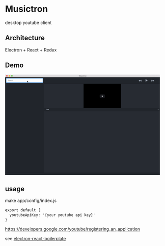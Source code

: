 # Musictron
desktop youtube client

## Architecture
Electron + React + Redux

## Demo
![demo](https://github.com/n-kurasawa/musictron/blob/master/demo.gif)

## usage 
make app/config/index.js
```
export default {
  youtubeApiKey: '{your youtube api key}'
}
```
https://developers.google.com/youtube/registering_an_application

see [electron-react-boilerplate](https://github.com/chentsulin/electron-react-boilerplate)
